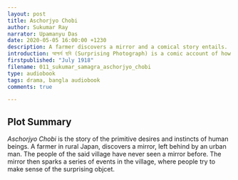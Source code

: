 ```yaml
---
layout: post
title: Aschorjyo Chobi
author: Sukumar Ray
narrator: Upamanyu Das
date: 2020-05-05 16:00:00 +1230
description: A farmer discovers a mirror and a comical story entails.
introduction: আশ্চর্য ছবি (Surprising Photograph) is a comic account of how a farmer, who has never seen a mirror before, discovers one and what follows is a primitive story of making sense of the unknown.
firstpublished: "July 1918"
filename: 011_sukumar_samagra_aschorjyo_chobi
type: audiobook
tags: drama, bangla audiobook
comments: true

---
```

Plot Summary
------------

*Aschorjyo Chobi* is the story of the primitive desires and instincts of human beings. A farmer in rural Japan, discovers a mirror, left behind by an urban man. The people of the said village have never seen a mirror before. The mirror then sparks a series of events in the village, where people try to make sense of the surprising objcet.

[jekyll]:      http://jekyllrb.com
[jekyll-gh]:   https://github.com/jekyll/jekyll
[jekyll-help]: https://github.com/jekyll/jekyll-help

